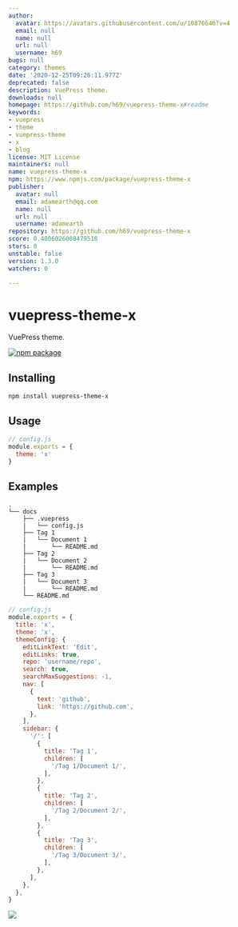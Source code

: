 ```yaml
---
author:
  avatar: https://avatars.githubusercontent.com/u/10876646?v=4
  email: null
  name: null
  url: null
  username: h69
bugs: null
category: themes
date: '2020-12-25T09:26:11.977Z'
deprecated: false
description: VuePress theme.
downloads: null
homepage: https://github.com/h69/vuepress-theme-x#readme
keywords:
- vuepress
- theme
- vuepress-theme
- x
- blog
license: MIT License
maintainers: null
name: vuepress-theme-x
npm: https://www.npmjs.com/package/vuepress-theme-x
publisher:
  avatar: null
  email: adamearth@qq.com
  name: null
  url: null
  username: adamearth
repository: https://github.com/h69/vuepress-theme-x
score: 0.4806026008479518
stars: 0
unstable: false
version: 1.3.0
watchers: 0

---
```


# vuepress-theme-x

VuePress theme.

[![npm package](https://nodei.co/npm/vuepress-theme-x.png?downloads=true&downloadRank=true&stars=true)](https://www.npmjs.com/package/vuepress-theme-x)

## Installing

```
npm install vuepress-theme-x
```

## Usage

```JavaScript
// config.js
module.exports = {
  theme: 'x'
}
```

## Examples

```
.
└── docs
    ├── .vuepress
    |   └── config.js
    ├── Tag 1
    |   └── Document 1
    |       └── README.md
    ├── Tag 2
    |   └── Document 2
    |       └── README.md
    ├── Tag 3
    |   └── Document 3
    |       └── README.md
    └── README.md
```

```JavaScript
// config.js
module.exports = {
  title: 'x',
  theme: 'x',
  themeConfig: {
    editLinkText: 'Edit',
    editLinks: true,
    repo: 'username/repo',
    search: true,
    searchMaxSuggestions: -1,
    nav: [
      {
        text: 'github',
        link: 'https://github.com',
      },
    ],
    sidebar: {
      '/': [
        {
          title: 'Tag 1',
          children: [
            '/Tag 1/Document 1/',
          ],
        },
        {
          title: 'Tag 2',
          children: [
            '/Tag 2/Document 2/',
          ],
        },
        {
          title: 'Tag 3',
          children: [
            '/Tag 3/Document 3/',
          ],
        },
      ],
    },
  },
}
```

![](./vuepress-theme-x.png)
